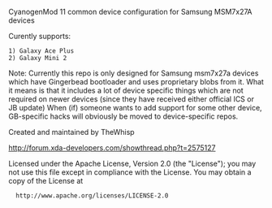 CyanogenMod 11 common device configuration for Samsung MSM7x27A devices

Curently supports:

	1) Galaxy Ace Plus
	2) Galaxy Mini 2

Note: Currently this repo is only designed for Samsung msm7x27a devices which have Gingerbead bootloader and uses
	proprietary blobs from it. What it means is that it includes a lot of device specific things which are not required on newer
	devices (since they have received either official ICS or JB update)  When (if) someone wants to add support for some other device,
	GB-specific hacks will obviously be moved to device-specific repos.

Created and maintained by TheWhisp

http://forum.xda-developers.com/showthread.php?t=2575127

Licensed under the Apache License, Version 2.0 (the "License");
 you may not use this file except in compliance with the License.
 You may obtain a copy of the License at

      http://www.apache.org/licenses/LICENSE-2.0
